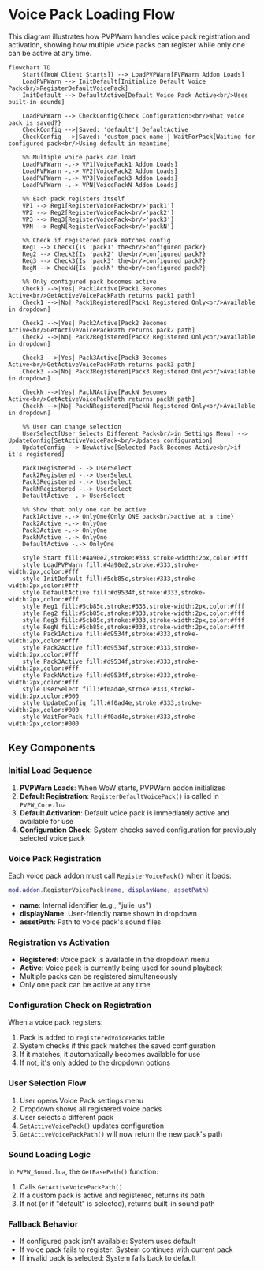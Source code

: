 # Voice Pack Loading Flow

This diagram illustrates how PVPWarn handles voice pack registration and activation, showing how multiple voice packs can register while only one can be active at any time.

```mermaid
flowchart TD
    Start([WoW Client Starts]) --> LoadPVPWarn[PVPWarn Addon Loads]
    LoadPVPWarn --> InitDefault[Initialize Default Voice Pack<br/>RegisterDefaultVoicePack]
    InitDefault --> DefaultActive[Default Voice Pack Active<br/>Uses built-in sounds]

    LoadPVPWarn --> CheckConfig{Check Configuration:<br/>What voice pack is saved?}
    CheckConfig -->|Saved: 'default'| DefaultActive
    CheckConfig -->|Saved: 'custom_pack_name'| WaitForPack[Waiting for configured pack<br/>Using default in meantime]

    %% Multiple voice packs can load
    LoadPVPWarn -.-> VP1[VoicePack1 Addon Loads]
    LoadPVPWarn -.-> VP2[VoicePack2 Addon Loads]
    LoadPVPWarn -.-> VP3[VoicePack3 Addon Loads]
    LoadPVPWarn -.-> VPN[VoicePackN Addon Loads]

    %% Each pack registers itself
    VP1 --> Reg1[RegisterVoicePack<br/>'pack1']
    VP2 --> Reg2[RegisterVoicePack<br/>'pack2']
    VP3 --> Reg3[RegisterVoicePack<br/>'pack3']
    VPN --> RegN[RegisterVoicePack<br/>'packN']

    %% Check if registered pack matches config
    Reg1 --> Check1{Is 'pack1' the<br/>configured pack?}
    Reg2 --> Check2{Is 'pack2' the<br/>configured pack?}
    Reg3 --> Check3{Is 'pack3' the<br/>configured pack?}
    RegN --> CheckN{Is 'packN' the<br/>configured pack?}

    %% Only configured pack becomes active
    Check1 -->|Yes| Pack1Active[Pack1 Becomes Active<br/>GetActiveVoicePackPath returns pack1 path]
    Check1 -->|No| Pack1Registered[Pack1 Registered Only<br/>Available in dropdown]

    Check2 -->|Yes| Pack2Active[Pack2 Becomes Active<br/>GetActiveVoicePackPath returns pack2 path]
    Check2 -->|No| Pack2Registered[Pack2 Registered Only<br/>Available in dropdown]

    Check3 -->|Yes| Pack3Active[Pack3 Becomes Active<br/>GetActiveVoicePackPath returns pack3 path]
    Check3 -->|No| Pack3Registered[Pack3 Registered Only<br/>Available in dropdown]

    CheckN -->|Yes| PackNActive[PackN Becomes Active<br/>GetActiveVoicePackPath returns packN path]
    CheckN -->|No| PackNRegistered[PackN Registered Only<br/>Available in dropdown]

    %% User can change selection
    UserSelect[User Selects Different Pack<br/>in Settings Menu] --> UpdateConfig[SetActiveVoicePack<br/>Updates configuration]
    UpdateConfig --> NewActive[Selected Pack Becomes Active<br/>if it's registered]

    Pack1Registered -.-> UserSelect
    Pack2Registered -.-> UserSelect
    Pack3Registered -.-> UserSelect
    PackNRegistered -.-> UserSelect
    DefaultActive -.-> UserSelect

    %% Show that only one can be active
    Pack1Active -.-> OnlyOne{Only ONE pack<br/>active at a time}
    Pack2Active -.-> OnlyOne
    Pack3Active -.-> OnlyOne
    PackNActive -.-> OnlyOne
    DefaultActive -.-> OnlyOne

    style Start fill:#4a90e2,stroke:#333,stroke-width:2px,color:#fff
    style LoadPVPWarn fill:#4a90e2,stroke:#333,stroke-width:2px,color:#fff
    style InitDefault fill:#5cb85c,stroke:#333,stroke-width:2px,color:#fff
    style DefaultActive fill:#d9534f,stroke:#333,stroke-width:2px,color:#fff
    style Reg1 fill:#5cb85c,stroke:#333,stroke-width:2px,color:#fff
    style Reg2 fill:#5cb85c,stroke:#333,stroke-width:2px,color:#fff
    style Reg3 fill:#5cb85c,stroke:#333,stroke-width:2px,color:#fff
    style RegN fill:#5cb85c,stroke:#333,stroke-width:2px,color:#fff
    style Pack1Active fill:#d9534f,stroke:#333,stroke-width:2px,color:#fff
    style Pack2Active fill:#d9534f,stroke:#333,stroke-width:2px,color:#fff
    style Pack3Active fill:#d9534f,stroke:#333,stroke-width:2px,color:#fff
    style PackNActive fill:#d9534f,stroke:#333,stroke-width:2px,color:#fff
    style UserSelect fill:#f0ad4e,stroke:#333,stroke-width:2px,color:#000
    style UpdateConfig fill:#f0ad4e,stroke:#333,stroke-width:2px,color:#000
    style WaitForPack fill:#f0ad4e,stroke:#333,stroke-width:2px,color:#000
```

## Key Components

### Initial Load Sequence

1. **PVPWarn Loads**: When WoW starts, PVPWarn addon initializes
2. **Default Registration**: `RegisterDefaultVoicePack()` is called in `PVPW_Core.lua`
3. **Default Activation**: Default voice pack is immediately active and available for use
4. **Configuration Check**: System checks saved configuration for previously selected voice pack

### Voice Pack Registration

Each voice pack addon must call `RegisterVoicePack()` when it loads:

```lua
mod.addon.RegisterVoicePack(name, displayName, assetPath)
```

- **name**: Internal identifier (e.g., "julie_us")
- **displayName**: User-friendly name shown in dropdown
- **assetPath**: Path to voice pack's sound files

### Registration vs Activation

- **Registered**: Voice pack is available in the dropdown menu
- **Active**: Voice pack is currently being used for sound playback
- Multiple packs can be registered simultaneously
- Only one pack can be active at any time

### Configuration Check on Registration

When a voice pack registers:
1. Pack is added to `registeredVoicePacks` table
2. System checks if this pack matches the saved configuration
3. If it matches, it automatically becomes available for use
4. If not, it's only added to the dropdown options

### User Selection Flow

1. User opens Voice Pack settings menu
2. Dropdown shows all registered voice packs
3. User selects a different pack
4. `SetActiveVoicePack()` updates configuration
5. `GetActiveVoicePackPath()` will now return the new pack's path

### Sound Loading Logic

In `PVPW_Sound.lua`, the `GetBasePath()` function:
1. Calls `GetActiveVoicePackPath()`
2. If a custom pack is active and registered, returns its path
3. If not (or if "default" is selected), returns built-in sound path

### Fallback Behavior

- If configured pack isn't available: System uses default
- If voice pack fails to register: System continues with current pack
- If invalid pack is selected: System falls back to default
